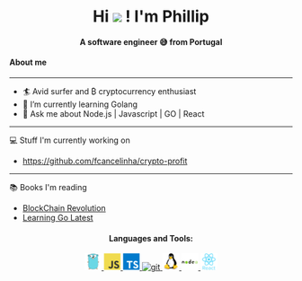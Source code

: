 <h1 align="center">Hi <img src="https://media.giphy.com/media/hvRJCLFzcasrR4ia7z/giphy.gif" width="30px"> ! I'm Phillip</h1>
<h4 align="center">A software engineer 😅 from Portugal</h4>
   


#### About me
---

* 🏄 Avid surfer and ₿ cryptocurrency enthusiast
* 🌱 I’m currently learning Golang 
* 💬 Ask me about Node.js | Javascript | GO | React


***
💻 Stuff I'm currently working on
* https://github.com/fcancelinha/crypto-profit


***
📚 Books I'm reading
* [BlockChain Revolution](https://www.goodreads.com/book/show/25894041-blockchain-revolution)
* [Learning Go Latest](https://miek.nl/files/go/Learning-Go-latest.pdf)


<h4 align="center">Languages and Tools:</h4>
<p align="center"> 
<a href="https://golang.org" target="_blank"> <img src="https://raw.githubusercontent.com/devicons/devicon/master/icons/go/go-original.svg" alt="go" width="30" height="30"/> 
<a href="https://developer.mozilla.org/en-US/docs/Web/JavaScript" target="_blank"> <img src="https://raw.githubusercontent.com/devicons/devicon/master/icons/javascript/javascript-original.svg" alt="javascript" width="30" height="30"/> 
<a href="https://www.typescriptlang.org/" target="_blank"> <img src="https://raw.githubusercontent.com/devicons/devicon/master/icons/typescript/typescript-original.svg" alt="typescript" width="30" height="30"/> 
<a href="https://git-scm.com/" target="_blank"> <img src="https://www.vectorlogo.zone/logos/git-scm/git-scm-icon.svg" alt="git" width="30" height="30"/> 
<a href="https://www.linux.org/" target="_blank"> <img src="https://raw.githubusercontent.com/devicons/devicon/master/icons/linux/linux-original.svg" alt="linux" width="30" height="30"/>
<a href="https://nodejs.org" target="_blank"> <img src="https://raw.githubusercontent.com/devicons/devicon/master/icons/nodejs/nodejs-original-wordmark.svg" alt="nodejs" width="30" height="30"/>
<a href="https://reactjs.org/" target="_blank"> <img src="https://raw.githubusercontent.com/devicons/devicon/master/icons/react/react-original-wordmark.svg" alt="react" width="30" height="30"/>
</p>

<!--
**fcancelinha/fcancelinha** is a ✨ _special_ ✨ repository because its `README.md` (this file) appears on your GitHub profile.

Here are some ideas to get you started:

- 🔭 I’m currently working on ...
- 🌱 I’m currently learning ...
- 👯 I’m looking to collaborate on ...
- 🤔 I’m looking for help with ...
- 💬 Ask me about ...
- 📫 How to reach me: ...
- 😄 Pronouns: ...
- ⚡ Fun fact: ...
-->
